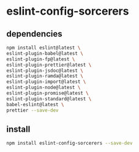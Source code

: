 # eslint-config-sorcerers

## dependencies

```sh
npm install eslint@latest \
eslint-plugin-babel@latest \
eslint-plugin-fp@latest \
eslint-plugin-prettier@latest \
eslint-plugin-jsdoc@latest \
eslint-plugin-ramda@latest \
eslint-plugin-import@latest \
eslint-plugin-node@latest \
eslint-plugin-promise@latest \
eslint-plugin-standard@latest \
babel-eslint@latest \
prettier --save-dev
```

## install

```sh
npm install eslint-config-sorcerers --save-dev
```